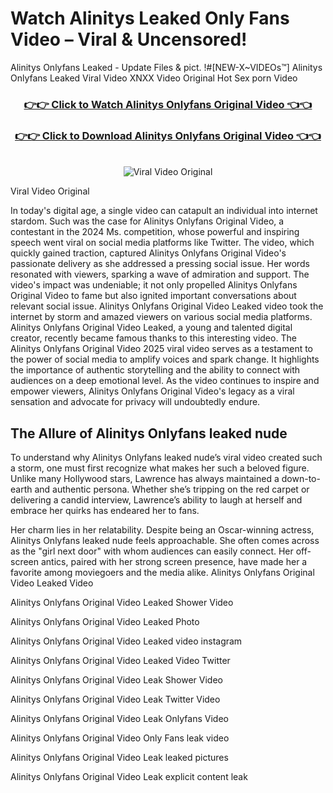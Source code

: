 # Watch Alinitys Leaked Only Fans Video – Viral & Uncensored!

Alinitys Onlyfans Leaked - Update Files & pict. !#[NEW-X~VIDEOs™] Alinitys Onlyfans Leaked Viral Video XNXX Video Original Hot Sex porn Video
<br>
<div align="center">
<h3><a href="https://links2leaks.com?utm_source=alinitys&utm_medium=gitlong" rel="nofollow">👉👉 Click to Watch Alinitys Onlyfans Original Video 👈👈</a></h3>
<h3><a href="https://links2leaks.com?utm_source=alinitys&utm_medium=gitlong" rel="nofollow">👉👉 Click to Download Alinitys Onlyfans Original Video 👈👈</a></h3>
<br>
<a href="https://links2leaks.com?utm_source=alinitys&utm_medium=gitlong" rel="nofollow"><img src="https://i.ibb.co/Gkj2r4b/banner.png" alt="Viral Video Original" style="max-width: 100%; display: inline-block;" data-target="animated-image.originalImage"></a>
</div>

Viral Video Original

In today's digital age, a single video can catapult an individual into internet stardom. Such was the case for Alinitys Onlyfans Original Video, a contestant in the 2024 Ms. competition, whose powerful and inspiring speech went viral on social media platforms like Twitter.
The video, which quickly gained traction, captured Alinitys Onlyfans Original Video's passionate delivery as she addressed a pressing social issue. Her words resonated with viewers, sparking a wave of admiration and support. The video's impact was undeniable; it not only propelled Alinitys Onlyfans Original Video to fame but also ignited important conversations about relevant social issue.
Alinitys Onlyfans Original Video Leaked video took the internet by storm and amazed viewers on various social media platforms. Alinitys Onlyfans Original Video Leaked, a young and talented digital creator, recently became famous thanks to this interesting video.
The Alinitys Onlyfans Original Video 2025 viral video serves as a testament to the power of social media to amplify voices and spark change. It highlights the importance of authentic storytelling and the ability to connect with audiences on a deep emotional level. As the video continues to inspire and empower viewers, Alinitys Onlyfans Original Video's legacy as a viral sensation and advocate for privacy will undoubtedly endure.

<h2>The Allure of Alinitys Onlyfans leaked nude</h2>


To understand why Alinitys Onlyfans leaked nude’s viral video created such a storm, one must first recognize what makes her such a beloved figure. Unlike many Hollywood stars, Lawrence has always maintained a down-to-earth and authentic persona. Whether she’s tripping on the red carpet or delivering a candid interview, Lawrence’s ability to laugh at herself and embrace her quirks has endeared her to fans.

Her charm lies in her relatability. Despite being an Oscar-winning actress, Alinitys Onlyfans leaked nude feels approachable. She often comes across as the "girl next door" with whom audiences can easily connect. Her off-screen antics, paired with her strong screen presence, have made her a favorite among moviegoers and the media alike.
Alinitys Onlyfans Original Video Leaked Video

Alinitys Onlyfans Original Video Leaked Shower Video

Alinitys Onlyfans Original Video Leaked Photo

Alinitys Onlyfans Original Video Leaked video instagram

Alinitys Onlyfans Original Video Leaked Video Twitter

Alinitys Onlyfans Original Video Leak Shower Video

Alinitys Onlyfans Original Video Leak Twitter Video

Alinitys Onlyfans Original Video Leak Onlyfans Video

Alinitys Onlyfans Original Video Only Fans leak video

Alinitys Onlyfans Original Video Leak leaked pictures

Alinitys Onlyfans Original Video Leak explicit content leak
